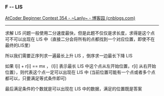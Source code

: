 ### F   -- LIS

[AtCoder Beginner Contest 354 - ~Lanly~ - 博客园 (cnblogs.com)](https://www.cnblogs.com/Lanly/p/18199852#f---useless-for-lis-abc354-f)

---

求解 LIS 问题一般使用二分速度最快，但是此题不仅仅是求长度，求得是这个点可不可以出现在 LIS 中（直接二分会将所有的点都找到一个对应位置，即使不在最终的LIS里）

所以我们需要正序列求一遍最长上升 LIS ，倒序求一边最长下降 LIS

如果 l[i] + r[i] == mx ，（l[i] 表示最长 LIS 中这个点从左开始位置，r[i] 从右开始位置），则代表这个点一定可以出现在 LIS 中 (当前位置可能有一个点或者多个点都可以，只要满足等式条件即可)

最后满足条件的个数就是可以出现在 LIS 中的数据，满足的位置既是答案 

